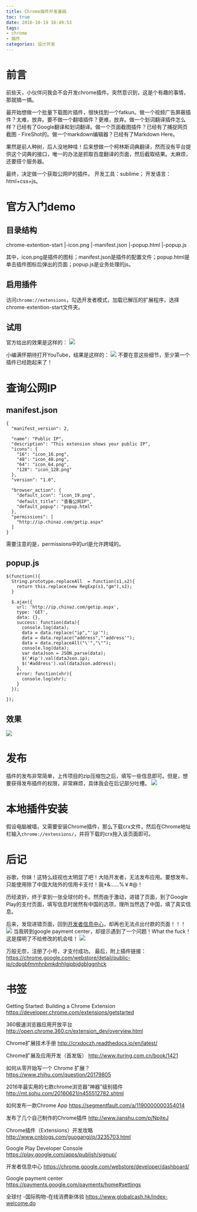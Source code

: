 ```yaml
---
title: Chrome插件开发基础
toc: true
date: 2016-10-19 16:49:53
tags:
- chrome
- 插件
categories: 设计开发
---
```

# 前言
前些天，小伙伴问我会不会开发chrome插件。突然意识到，这是个有趣的事情，那就搞一搞。

最开始想做一个批量下载图片插件，很快找到一个fatkun。做一个视频广告屏蔽插件？太难，放弃。要不做一个翻墙插件？更难，放弃。做一个划词翻译插件怎么样？已经有了Google翻译和划词翻译。做一个页面截图插件？已经有了捕捉网页截图 - FireShot的。做一个markdown编辑器？已经有了Markdown Here。

果然是前人种树，后人没地种哇！后来想做一个柯林斯词典翻译，然而没有平台提供这个词典的接口，唯一的办法是抓取百度翻译的页面，然后截取结果。太麻烦，还要搭个服务器。

最终，决定做一个获取公网IP的插件。
开发工具：sublime；
开发语言：html+css+js。

<!--more-->

# 官方入门demo
## 目录结构
chrome-extention-start
|-icon.png
|-manifest.json
|-popup.html
|-popup.js

其中，icon.png是插件的图标；manifest.json是插件的配置文件；popup.html是单击插件图标后弹出的页面；popup.js是业务处理的js。


## 启用插件
访问`chrome://extensions`，勾选开发者模式，加载已解压的扩展程序，选择chrome-extention-start文件夹。

## 试用
官方给出的效果是这样的：
![](http://7oxjrx.com1.z0.glb.clouddn.com//imgs/chrome-extention/gettingstarted-preview.png)

小编满怀期待打开YouTube，结果是这样的：
![](http://7oxjrx.com1.z0.glb.clouddn.com//imgs/chrome-extention/real.jpg)
不要在意这些细节，至少第一个插件已经跑起来了！

# 查询公网IP
## manifest.json
```
{
  "manifest_version": 2,

  "name": "Public IP",
  "description": "This extension shows your public IP",
  "icons": {
    "16": "icon_16.png",
    "48": "icon_48.png",
    "64": "icon_64.png",
    "128": "icon_128.png"
  },
  "version": "1.0",

  "browser_action": {
    "default_icon": "icon_19.png",
    "default_title": "查看公网IP",
    "default_popup": "popup.html"
  },
  "permissions": [
    "http://ip.chinaz.com/getip.aspx"
  ]
}
```
需要注意的是，permissions中的url是允许跨域的。

## popup.js
```
$(function(){
  String.prototype.replaceAll  = function(s1,s2){     
    return this.replace(new RegExp(s1,"gm"),s2);     
  }

  $.ajax({
    url: 'http://ip.chinaz.com/getip.aspx',
    type: 'GET',
    data: {},
    success: function(data){
      console.log(data);
      data = data.replace("ip","'ip'");
      data = data.replace("address","'address'");
      data = data.replaceAll("\'","\"");
      console.log(data);
      var dataJson = JSON.parse(data);
      $('#ip').val(dataJson.ip);
      $('#address').val(dataJson.address);
    },
    error: function(xhr){
      console.log(xhr);
    }
  });
  
});
```



## 效果
![](http://7oxjrx.com1.z0.glb.clouddn.com//imgs/chrome-extention/result.jpg)

# 发布
插件的发布非常简单，上传项目的zip压缩包之后，填写一些信息即可。但是，想要获得发布插件的权限，非常麻烦，具体我会在后记部分吐槽。
![](http://7oxjrx.com1.z0.glb.clouddn.com//imgs/chrome-extention/info.jpg)

# 本地插件安装
假设电脑被墙，又需要安装Chrome插件，那么下载crx文件，然后在Chrome地址栏输入`chrome://extensions/`，并将下载的crx拖入该页面即可。

# 后记
谷歌，你妹！这特么歧视也太明显了吧！大陆开发者，无法发布应用。要想发布，只能使用除了中国大陆外的信用卡支付！我*&……%￥#@！

历经波折，终于拿到一张全球付的卡。然而由于激动，进错了页面，到了Google Play的支付页面，填写信息时居然有中国的选项，理所当然选了中国，填了真实信息。

后来，发现进错页面，回到[开发者信息中心](https://chrome.google.com/webstore/developer/dashboard/)，却再也无法点出付款的页面！！！
![](http://7oxjrx.com1.z0.glb.clouddn.com//imgs/chrome-extention/error.jpg)
当我转到google payment center，却提示遇到了一个问题！What the fuck！这是摆明了不给修改的机会哇！
![](http://7oxjrx.com1.z0.glb.clouddn.com//imgs/chrome-extention/error2.jpg)

万般无奈，注册了小号，才支付成功。
最后，附上插件链接：
https://chrome.google.com/webstore/detail/public-ip/cdpgbfmmhnbmkdnhlgjpbjdgblggnhck

# 书签
Getting Started: Building a Chrome Extension
https://developer.chrome.com/extensions/getstarted

360极速浏览器应用开放平台
http://open.chrome.360.cn/extension_dev/overview.html

Chrome扩展技术手册
http://crxdoczh.readthedocs.io/en/latest/

Chrome扩展及应用开发（首发版）
http://www.ituring.com.cn/book/1421

如何从零开始写一个 Chrome 扩展？
https://www.zhihu.com/question/20179805

2016年最实用的七款chrome浏览器“神器”级别插件
http://mt.sohu.com/20160621/n455512782.shtml

如何发布一款Chrome App
https://segmentfault.com/a/1190000000354014

发布了几个自己制作的Chrome插件
http://www.jianshu.com/p/NpjteJ

Chrome插件（Extensions）开发攻略
http://www.cnblogs.com/guogangj/p/3235703.html

Google Play Developer Console
https://play.google.com/apps/publish/signup/

开发者信息中心
https://chrome.google.com/webstore/developer/dashboard/

Google payment center
https://payments.google.com/payments/home#settings

全球付 -国际购物-在线消费新体验
https://www.globalcash.hk/index-welcome.do